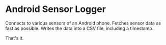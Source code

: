 # Android Sensor Logger 

Connects to various sensors of an Android phone. 
Fetches sensor data as fast as possible.
Writes the data into a CSV file, including a timestamp.

That's it. 
